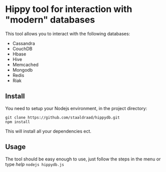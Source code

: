 # Hippy tool for interaction with "modern" databases

This tool allows you to interact with the following databases:

* Cassandra
* CouchDB
* Hbase
* Hive
* Memcached
* Mongodb
* Redis
* Riak

## Install
You need to setup your Nodejs environment, in the project directory:
```
git clone https://github.com/staaldraad/hippydb.git
npm install
```

This will install all your dependencies ect.

## Usage
The tool should be easy enough to use, just follow the steps in the menu or type *help*
```nodejs hippydb.js```




